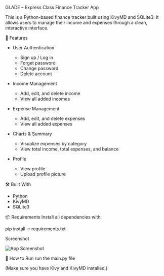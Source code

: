 
GLADE – Express Class Finance Tracker App

This is a Python-based finance tracker built using KivyMD and SQLite3. It allows users to manage their income and expenses through a clean, interactive interface.

🚀 Features
- User Authentication
  - Sign up / Log in
  - Forget password
  - Change password
  - Delete account

- Income Management
  - Add, edit, and delete income
  - View all added incomes

- Expense Management
  - Add, edit, and delete expenses
  - View all added expenses

- Charts & Summary
  - Visualize expenses by category
  - View total income, total expenses, and balance

- Profile
  - View profile
  - Upload profile picture


🛠 Built With
- Python
- KivyMD
- SQLite3


📦 Requirements
Install all dependencies with:

pip install -r requirements.txt


Screenshot






![App Screenshot](https://github.com/user-attachments/assets/626625e5-ca45-407a-8a65-083e058a9942)


📂 How to Run
run the main.py file

(Make sure you have Kivy and KivyMD installed.)

